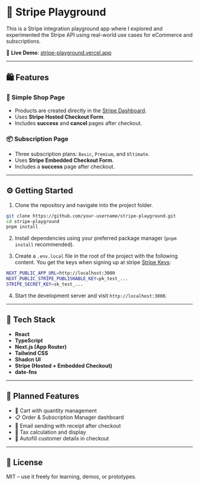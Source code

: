 # 🧪 Stripe Playground

This is a Stripe integration playground app where I explored and experimented the Stripe API using real-world use cases for eCommerce and subscriptions.

🧭 **Live Demo**: [stripe-playground.vercel.app](https://stripe-playground.vercel.app)

---

## 🛍 Features

### 🛒 Simple Shop Page
- Products are created directly in the [Stripe Dashboard](https://dashboard.stripe.com).
- Uses **Stripe Hosted Checkout Form**.
- Includes **success** and **cancel** pages after checkout.

### 📦 Subscription Page
- Three subscription plans: `Basic`, `Premium`, and `Ultimate`.
- Uses **Stripe Embedded Checkout Form**.
- Includes a **success** page after checkout.

---

## ⚙️ Getting Started

1. Clone the repository and navigate into the project folder.

```bash
git clone https://github.com/your-username/stripe-playground.git
cd stripe-playground
pnpm install
```

2. Install dependencies using your preferred package manager (`pnpm install` recommended).

3. Create a `.env.local` file in the root of the project with the following content. You get the keys when signing up at stripe [Stripe Keys](https://docs.stripe.com/keys):

```bash
NEXT_PUBLIC_APP_URL=http://localhost:3000
NEXT_PUBLIC_STRIPE_PUBLISHABLE_KEY=pk_test_...
STRIPE_SECRET_KEY=sk_test_...
```

4. Start the development server and visit `http://localhost:3000`.

---

## 🧰 Tech Stack

- **React**
- **TypeScript**
- **Next.js (App Router)**
- **Tailwind CSS**
- **Shadcn UI**
- **Stripe (Hosted + Embedded Checkout)**
- **date-fns**

---

## 🚧 Planned Features

- 🛒 Cart with quantity management
- 📋 Order & Subscription Manager dashboard
- 📧 Email sending with receipt after checkout
- 🧾 Tax calculation and display
- 👤 Autofill customer details in checkout

---

## 📝 License

MIT – use it freely for learning, demos, or prototypes.
